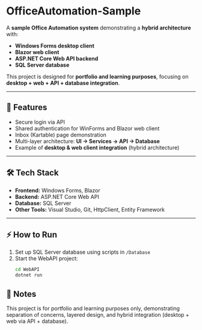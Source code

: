 # OfficeAutomation-Sample

A **sample Office Automation system** demonstrating a **hybrid architecture** with:  
- **Windows Forms desktop client**  
- **Blazor web client**  
- **ASP.NET Core Web API backend**  
- **SQL Server database**  

This project is designed for **portfolio and learning purposes**, focusing on **desktop + web + API + database integration**.

---

## 🚀 Features

- Secure login via API  
- Shared authentication for WinForms and Blazor web client  
- Inbox (Kartable) page demonstration  
- Multi-layer architecture: **UI → Services → API → Database**  
- Example of **desktop & web client integration** (hybrid architecture)

---

## 🛠️ Tech Stack

- **Frontend:** Windows Forms, Blazor  
- **Backend:** ASP.NET Core Web API  
- **Database:** SQL Server  
- **Other Tools:** Visual Studio, Git, HttpClient, Entity Framework  

---

## ⚡ How to Run

1. Set up SQL Server database using scripts in `/Database`  
2. Start the WebAPI project:
   ```bash
   cd WebAPI
   dotnet run

## 📝 Notes

This project is for portfolio and learning purposes only, demonstrating separation of concerns, layered design, and hybrid integration (desktop + web via API + database).

